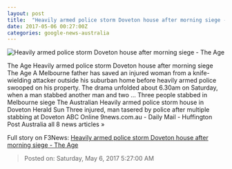 ```yaml
---
layout: post
title:  "Heavily armed police storm Doveton house after morning siege - The Age"
date: 2017-05-06 00:27:00Z
categories: google-news-australia
---
```


![Heavily armed police storm Doveton house after morning siege - The Age](http://www.theage.com.au/content/dam/images/g/v/z/i/3/f/image.related.articleLeadwide.620x349.gvzhqf.png/1494030448582.jpg)

The Age Heavily armed police storm Doveton house after morning siege The Age A Melbourne father has saved an injured woman from a knife-wielding attacker outside his suburban home before heavily armed police swooped on his property. The drama unfolded about 6.30am on Saturday, when a man stabbed another man and two ... Three people stabbed in Melbourne siege The Australian Heavily armed police storm house in Doveton Herald Sun Three injured, man tasered by police after multiple stabbing at Doveton ABC Online 9news.com.au - Daily Mail - Huffington Post Australia all 8 news articles »


Full story on F3News: [Heavily armed police storm Doveton house after morning siege - The Age](http://www.f3nws.com/n/tsxRdC)

> Posted on: Saturday, May 6, 2017 5:27:00 AM
